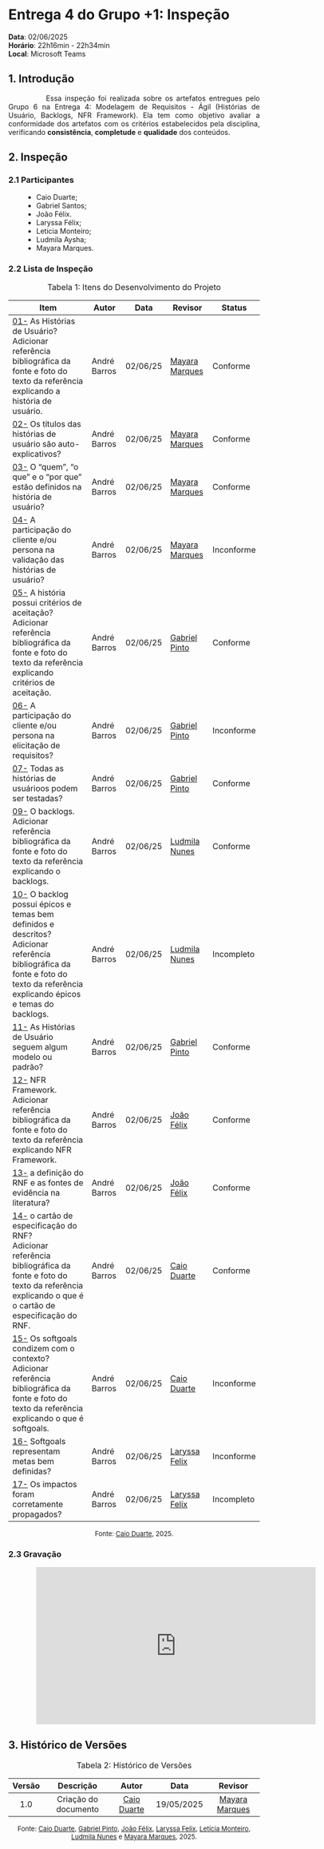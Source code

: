 # Entrega 4 do Grupo +1: Inspeção

**Data**: 02/06/2025 <br>
**Horário**: 22h16min - 22h34min <br>
**Local**: Microsoft Teams <br>

## 1. Introdução

<div style="text-align: justify; text-indent: 2cm;">
<p>
Essa inspeção foi realizada sobre os artefatos entregues pelo Grupo 6 na Entrega 4:  Modelagem de Requisitos - Ágil (Histórias de Usuário, Backlogs, NFR Framework). Ela tem como objetivo avaliar a conformidade dos artefatos com os critérios estabelecidos pela disciplina, verificando <b>consistência</b>, <b>completude</b> e <b>qualidade</b> dos conteúdos. 
</p>
</div>

## 2. Inspeção

### 2.1 Participantes
<ul style="text-align: justify; padding-left: 4em; margin-top: 0.5em;">
<li>Caio Duarte;
<li>Gabriel Santos;
<li>João Félix.
<li>Laryssa Félix;
<li>Leticia Monteiro;
<li>Ludmila Aysha;
<li>Mayara Marques.
</ul>

### 2.2 Lista de Inspeção

<font size="3"><p style="text-align: center">Tabela 1: Itens do Desenvolvimento do Projeto</p></font> 

| Item | Autor | Data | Revisor | Status |
| ---- | ----- | ---- | ------- | ------ |
| <a href="#REF01">01-</a> As Histórias de Usuário? <br>Adicionar referência bibliográfica da fonte e foto do texto da referência explicando a história de usuário. | André Barros | 02/06/25 | [Mayara Marques](https://github.com/maymarquee) | Conforme |
| <a href="#REF02">02-</a> Os títulos das histórias de usuário são auto-explicativos?| André Barros | 02/06/25 | [Mayara Marques](https://github.com/maymarquee)| Conforme |
| <a href="#REF03">03-</a> O “quem”, “o que” e o “por que” estão definidos na história de usuário?| André Barros | 02/06/25 | [Mayara Marques](https://github.com/maymarquee) | Conforme |
| <a href="#REF04">04-</a> A participação do cliente e/ou persona na validação das histórias de usuário?| André Barros | 02/06/25 | [Mayara Marques](https://github.com/maymarquee) | Inconforme |
| <a href="#REF05">05-</a> A história possui critérios de aceitação? <br>Adicionar referência bibliográfica da fonte e foto do texto da referência explicando critérios de aceitação. | André Barros | 02/06/25 | [Gabriel Pinto](https://github.com/GabrielSPinto) | Conforme |
| <a href="#REF06">06-</a> A participação do cliente e/ou persona na elicitação de requisitos? | André Barros | 02/06/25 | [Gabriel Pinto](https://github.com/GabrielSPinto)| Inconforme |
| <a href="#REF07">07-</a> Todas as histórias de usuárioos podem ser testadas? | André Barros | 02/06/25 | [Gabriel Pinto](https://github.com/GabrielSPinto) | Conforme |
| <a href="#REF09">09-</a> O backlogs. <br>Adicionar referência bibliográfica da fonte e foto do texto da referência explicando o backlogs.| André Barros | 02/06/25 |[Ludmila Nunes](https://github.com/ludmilaaysha) | Conforme |
| <a href="#REF10">10-</a> O backlog possui épicos e temas bem definidos e descritos? <br>Adicionar referência bibliográfica da fonte e foto do texto da referência explicando épicos e temas do backlogs.| André Barros | 02/06/25 | [Ludmila Nunes](https://github.com/ludmilaaysha) |  Incompleto |
| <a href="#REF11">11-</a> As Histórias de Usuário seguem algum modelo ou padrão?| André Barros | 02/06/25 | [Gabriel Pinto](https://github.com/GabrielSPinto) | Conforme |
| <a href="#REF12">12-</a> NFR Framework. <br>Adicionar referência bibliográfica da fonte e foto do texto da referência explicando NFR Framework.| André Barros | 02/06/25 | [João Félix](https://github.com/joaofmoreiraa) | Conforme |
| <a href="#REF13">13-</a> a definição do RNF e as fontes de evidência na literatura? | André Barros | 02/06/25 | [João Félix](https://github.com/joaofmoreiraa) |  Conforme |
| <a href="#REF14">14-</a> o cartão de especificação do RNF? <br>Adicionar referência bibliográfica da fonte e foto do texto da referência explicando o que é o cartão de especificação do RNF.| André Barros | 02/06/25 |[Caio Duarte](https://github.com/caioduart3)| Conforme |
| <a href="#REF15">15-</a> Os softgoals condizem com o contexto?<br>Adicionar referência bibliográfica da fonte e foto do texto da referência explicando o que é softgoals.| André Barros | 02/06/25 | [Caio Duarte](https://github.com/caioduart3) |  Inconforme |
| <a href="#REF16">16-</a> Softgoals representam metas bem definidas? | André Barros | 02/06/25 | [Laryssa Felix](https://github.com/felixlaryssa) | Inconforme |
| <a href="#REF17">17-</a> Os impactos foram corretamente propagados? | André Barros | 02/06/25 | [Laryssa Felix](https://github.com/felixlaryssa) | Incompleto |

<font size="2"><p style="text-align: center">Fonte: [Caio Duarte](https://github.com/caioduart3), 2025.</p></font>

### 2.3 Gravação
<div style="text-align: center; padding-left: 4em; margin-top: 1em;">
<iframe width="560" height="315" src="https://www.youtube.com/embed/K4olLHJrzis?si=XozhAQ31BCoge_b3" title="YouTube video player" frameborder="0" allow="accelerometer; autoplay; clipboard-write; encrypted-media; gyroscope; picture-in-picture; web-share" referrerpolicy="strict-origin-when-cross-origin" allowfullscreen></iframe>
</div>

## 3. Histórico de Versões
<font size="3"><p style="text-align: center">Tabela 2: Histórico de Versões</p></font> 

<center>

| Versão |Descrição     |Autor                                       |Data    |Revisor|
|:-:     | :-:          | :-:                                        | :-:        |:-:|
|1.0     |Criação do documento|[Caio Duarte](https://github.com/caioduart3)| 19/05/2025 | [Mayara Marques](https://github.com/maymarquee) | 

</center>

<font size="2"><p style="text-align: center">Fonte: [Caio Duarte](https://github.com/caioduart3), [Gabriel Pinto](https://github.com/GabrielSPinto), [João Félix](https://github.com/joaofmoreiraa), [Laryssa Felix](https://github.com/felixlaryssa), [Letícia Monteiro](https://github.com/LeticiaMonteiroo), [Ludmila Nunes](https://github.com/ludmilaaysha) e [Mayara Marques](https://github.com/maymarquee), 2025.</p></font>